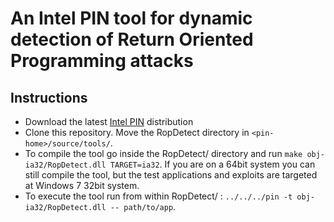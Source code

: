 # An Intel PIN tool for dynamic detection of Return Oriented Programming attacks

## Instructions

- Download the latest [Intel PIN](https://software.intel.com/en-us/articles/pin-a-dynamic-binary-instrumentation-tool) distribution
- Clone this repository. Move the RopDetect directory in `<pin-home>/source/tools/`.
- To compile the tool go inside the RopDetect/ directory and run `make obj-ia32/RopDetect.dll TARGET=ia32`. If you are on a 64bit system you can still compile the tool, but the test applications and exploits are targeted at Windows 7 32bit system.
- To execute the tool run from within RopDetect/ : `../../../pin -t obj-ia32/RopDetect.dll -- path/to/app`.
